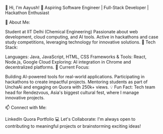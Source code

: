 👋 Hi, I'm Aayush!
🚀 Aspiring Software Engineer | Full-Stack Developer | Hackathon Enthusiast

🌟 About Me:

Student at IIT Delhi (Chemical Engineering)
Passionate about web development, cloud computing, and AI tools.
Active in hackathons and case study competitions, leveraging technology for innovative solutions.
🔧 Tech Stack:

Languages: Java, JavaScript, HTML, CSS
Frameworks & Tools: React, Node.js, Google Cloud
Exploring: AI integration in Chrome and decentralized platforms.
🎯 Current Focus:

Building AI-powered tools for real-world applications.
Participating in hackathons to create impactful projects.
Mentoring students as part of UnchaAi and engaging on Quora with 250k+ views.
💡 Fun Fact:
Tech team head for Rendezvous, Asia's biggest cultural fest, where I manage innovative projects.

📫 Connect with Me:

LinkedIn
Quora
Portfolio
💻 Let's Collaborate: I'm always open to contributing to meaningful projects or brainstorming exciting ideas!
